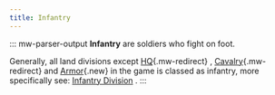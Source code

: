 ```yaml
---
title: Infantry
---
```

::: mw-parser-output
**Infantry** are soldiers who fight on foot.

Generally, all land divisions except [HQ](/wiki/HQ "HQ"){.mw-redirect} ,
[Cavalry](/wiki/Cavalry "Cavalry"){.mw-redirect} and
[Armor](/wiki/index.php?title=Armor&action=edit&redlink=1 "Armor (page does not exist)"){.new}
in the game is classed as infantry, more specifically see: [Infantry
Division](/wiki/Infantry_Division "Infantry Division") .
:::
